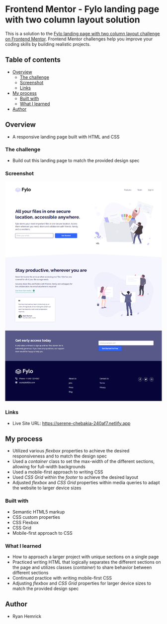 # Frontend Mentor - Fylo landing page with two column layout solution

This is a solution to the [Fylo landing page with two column layout challenge on Frontend Mentor](https://www.frontendmentor.io/challenges/fylo-landing-page-with-two-column-layout-5ca5ef041e82137ec91a50f5). Frontend Mentor challenges help you improve your coding skills by building realistic projects. 

## Table of contents

- [Overview](#overview)
  - [The challenge](#the-challenge)
  - [Screenshot](#screenshot)
  - [Links](#links)
- [My process](#my-process)
  - [Built with](#built-with)
  - [What I learned](#what-i-learned)
- [Author](#author)


## Overview
- A responsive landing page built with HTML and CSS


### The challenge
- Build out this landing page to match the provided design spec


### Screenshot
![](./screenshot.png)


### Links
- Live Site URL: https://serene-chebakia-240af7.netlify.app


## My process
- Utilized various *flexbox* properties to achieve the desired responsiveness and to match the design spec
- Used a *container* class to set the max-width of the different sections, allowing for full-width backgrounds
- Used a mobile-first approach to writing CSS
- Used *CSS Grid* within the *footer* to achieve the desired layout
- Adjusted *flexbox* and *CSS Grid* properties within media queries to adapt the website to larger device sizes
 

### Built with
- Semantic HTML5 markup
- CSS custom properties
- CSS Flexbox
- CSS Grid
- Mobile-first approach to CSS


### What I learned
- How to approach a larger project with unique sections on a single page
- Practiced writing HTML that logically separates the different sections on the page and utilizes classes (*container*) to share behavior between different sections
- Continued practice with writing mobile-first CSS
- Adjusting *flexbox* and *CSS Grid* properties for larger device sizes to match the provided design spec


## Author
- Ryan Hemrick